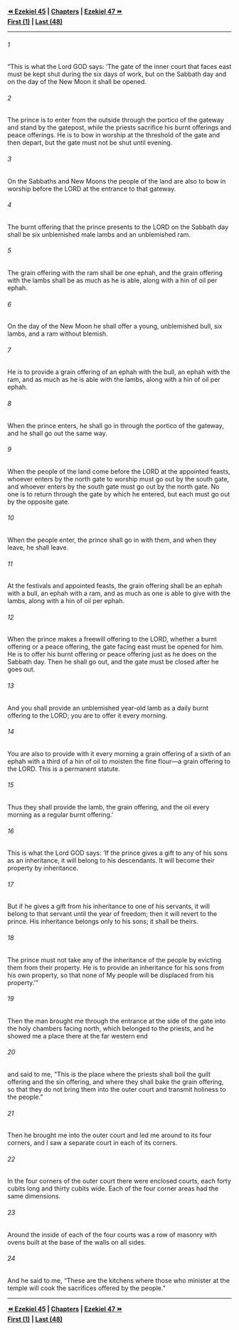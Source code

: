   
**[⏪ Ezekiel 45](./Ezekiel%2045.md) | [Chapters](./_index.md) | [Ezekiel 47 ⏩](./Ezekiel%2047.md)**  
**[First (1)](./Ezekiel%201.md) | [Last (48)](./Ezekiel%2048.md)**  
  
---  
  
###### 1  
“This is what the Lord GOD says: ‘The gate of the inner court that faces east must be kept shut during the six days of work, but on the Sabbath day and on the day of the New Moon it shall be opened.  
  
###### 2  
The prince is to enter from the outside through the portico of the gateway and stand by the gatepost, while the priests sacrifice his burnt offerings and peace offerings. He is to bow in worship at the threshold of the gate and then depart, but the gate must not be shut until evening.  
  
###### 3  
On the Sabbaths and New Moons the people of the land are also to bow in worship before the LORD at the entrance to that gateway.  
  
###### 4  
The burnt offering that the prince presents to the LORD on the Sabbath day shall be six unblemished male lambs and an unblemished ram.  
  
###### 5  
The grain offering with the ram shall be one ephah, and the grain offering with the lambs shall be as much as he is able, along with a hin of oil per ephah.  
  
###### 6  
On the day of the New Moon he shall offer a young, unblemished bull, six lambs, and a ram without blemish.  
  
###### 7  
He is to provide a grain offering of an ephah with the bull, an ephah with the ram, and as much as he is able with the lambs, along with a hin of oil per ephah.  
  
###### 8  
When the prince enters, he shall go in through the portico of the gateway, and he shall go out the same way.  
  
###### 9  
When the people of the land come before the LORD at the appointed feasts, whoever enters by the north gate to worship must go out by the south gate, and whoever enters by the south gate must go out by the north gate. No one is to return through the gate by which he entered, but each must go out by the opposite gate.  
  
###### 10  
When the people enter, the prince shall go in with them, and when they leave, he shall leave.  
  
###### 11  
At the festivals and appointed feasts, the grain offering shall be an ephah with a bull, an ephah with a ram, and as much as one is able to give with the lambs, along with a hin of oil per ephah.  
  
###### 12  
When the prince makes a freewill offering to the LORD, whether a burnt offering or a peace offering, the gate facing east must be opened for him. He is to offer his burnt offering or peace offering just as he does on the Sabbath day. Then he shall go out, and the gate must be closed after he goes out.  
  
###### 13  
And you shall provide an unblemished year-old lamb as a daily burnt offering to the LORD; you are to offer it every morning.  
  
###### 14  
You are also to provide with it every morning a grain offering of a sixth of an ephah with a third of a hin of oil to moisten the fine flour—a grain offering to the LORD. This is a permanent statute.  
  
###### 15  
Thus they shall provide the lamb, the grain offering, and the oil every morning as a regular burnt offering.’  
  
###### 16  
This is what the Lord GOD says: ‘If the prince gives a gift to any of his sons as an inheritance, it will belong to his descendants. It will become their property by inheritance.  
  
###### 17  
But if he gives a gift from his inheritance to one of his servants, it will belong to that servant until the year of freedom; then it will revert to the prince. His inheritance belongs only to his sons; it shall be theirs.  
  
###### 18  
The prince must not take any of the inheritance of the people by evicting them from their property. He is to provide an inheritance for his sons from his own property, so that none of My people will be displaced from his property.’”  
  
###### 19  
Then the man brought me through the entrance at the side of the gate into the holy chambers facing north, which belonged to the priests, and he showed me a place there at the far western end  
  
###### 20  
and said to me, “This is the place where the priests shall boil the guilt offering and the sin offering, and where they shall bake the grain offering, so that they do not bring them into the outer court and transmit holiness to the people.”  
  
###### 21  
Then he brought me into the outer court and led me around to its four corners, and I saw a separate court in each of its corners.  
  
###### 22  
In the four corners of the outer court there were enclosed courts, each forty cubits long and thirty cubits wide. Each of the four corner areas had the same dimensions.  
  
###### 23  
Around the inside of each of the four courts was a row of masonry with ovens built at the base of the walls on all sides.  
  
###### 24  
And he said to me, “These are the kitchens where those who minister at the temple will cook the sacrifices offered by the people.”  
  
  
---  
  
**[⏪ Ezekiel 45](./Ezekiel%2045.md) | [Chapters](./_index.md) | [Ezekiel 47 ⏩](./Ezekiel%2047.md)**  
**[First (1)](./Ezekiel%201.md) | [Last (48)](./Ezekiel%2048.md)**  
  
